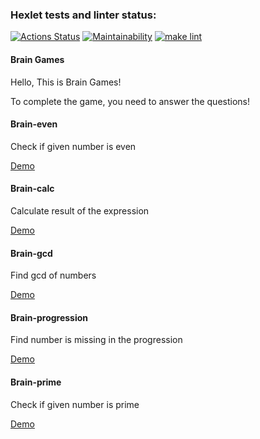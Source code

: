 ### Hexlet tests and linter status:
[![Actions Status](https://github.com/RomanUtolin/python-project-lvl1/workflows/hexlet-check/badge.svg)](https://github.com/RomanUtolin/python-project-lvl1/actions)
[![Maintainability](https://api.codeclimate.com/v1/badges/280b450f90dc15c23922/maintainability)](https://codeclimate.com/github/RomanUtolin/python-project-lvl1/maintainability)
[![make lint](https://github.com/RomanUtolin/python-project-lvl1/actions/workflows/my_lint.yml/badge.svg)](https://github.com/RomanUtolin/python-project-lvl1/actions/workflows/my_lint.yml)

#### Brain Games

Hello, This is Brain Games!

To complete the game, you need to answer the questions!

#### Brain-even

Check if given number is even

[Demo](https://asciinema.org/a/461815)

#### Brain-calc

Calculate result of the expression

[Demo](https://asciinema.org/a/461816)

#### Brain-gcd

Find gcd of numbers

[Demo](https://asciinema.org/a/459504)

#### Brain-progression

Find number is missing in the progression

[Demo](https://asciinema.org/a/459922)

#### Brain-prime

Check if given number is prime

[Demo](https://asciinema.org/a/460542)
